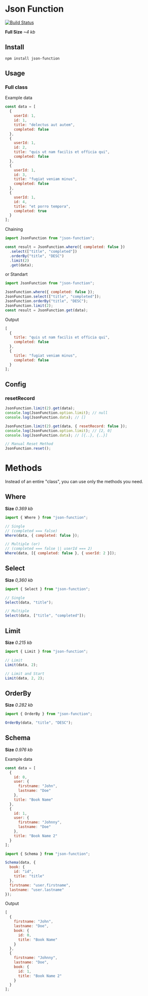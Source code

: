 # Json Function

[![Build Status](https://travis-ci.com/aykutkardas/Json-Function.svg?branch=master)](https://travis-ci.com/aykutkardas/Json-Function)

**Full Size** _~4 kb_

## Install

```
npm install json-function
```

## Usage

### Full class

Example data

```js
const data = [
  {
    userId: 1,
    id: 1,
    title: "delectus aut autem",
    completed: false
  },
  {
    userId: 1,
    id: 2,
    title: "quis ut nam facilis et officia qui",
    completed: false
  },
  {
    userId: 1,
    id: 3,
    title: "fugiat veniam minus",
    completed: false
  },
  {
    userId: 1,
    id: 4,
    title: "et porro tempora",
    completed: true
  }
];
```

Chaining

```js
import JsonFunction from "json-function";

const result = JsonFunction.where({ completed: false })
  .select(["title", "completed"])
  .orderBy("title", "DESC")
  .limit(2)
  .get(data);
```

or Standart

```js
import JsonFunction from "json-function";

JsonFunction.where({ completed: false });
JsonFunction.select(["title", "completed"]);
JsonFunction.orderBy("title", "DESC");
JsonFunction.limit(2);
const result = JsonFunction.get(data);
```

Output

```js
[
  {
    title: "quis ut nam facilis et officia qui",
    completed: false
  },
  {
    title: "fugiat veniam minus",
    completed: false
  }
];
```

## Config

### resetRecord

```js
JsonFunction.limit(2).get(data);
console.log(JsonFunction.option.limit); // null
console.log(JsonFunction.data); // []
```

```js
JsonFunction.limit(2).get(data, { resetRecord: false });
console.log(JsonFunction.option.limit); // [2, 0]
console.log(JsonFunction.data); // [{..}, {..}]

// Manual Reset Method
JsonFunction.reset();
```

# Methods

Instead of an entire "class", you can use only the methods you need.

## Where

**Size** _0.369 kb_

```js
import { Where } from "json-function";

// Single
// (completed === false)
Where(data, { completed: false });

// Multiple (or)
// (completed === false || userId === 2)
Where(data, [{ completed: false }, { userId: 2 }]);
```

## Select

**Size** _0,360 kb_

```js
import { Select } from "json-function";

// Single
Select(data, "title");

// Multiple
Select(data, ["title", "completed"]);
```

## Limit

**Size** _0.215 kb_

```js
import { Limit } from "json-function";

// Limit
Limit(data, 2);

// Limit and Start
Limit(data, 2, 2);
```

## OrderBy

**Size** _0.282 kb_

```js
import { OrderBy } from "json-function";

OrderBy(data, "title", "DESC");
```

## Schema

**Size** _0.976 kb_

Example data

```js
const data = [
  {
    id: 0,
    user: {
      firstname: "John",
      lastname: "Doe"
    },
    title: "Book Name"
  },
  {
    id: 1,
    user: {
      firstname: "Johnny",
      lastname: "Doe"
    },
    title: "Book Name 2"
  }
];
```

```js
import { Schema } from "json-function";

Schema(data, {
  book: {
    id: "id",
    title: "title"
  },
  firstname: "user.firstname",
  lastname: "user.lastname"
});
```

Output

```js
[
  {
    firstname: "John",
    lastname: "Doe",
    book: {
      id: 0,
      title: "Book Name"
    }
  },
  {
    firstname: "Johnny",
    lastname: "Doe",
    book: {
      id: 1,
      title: "Book Name 2"
    }
  }
];
```
